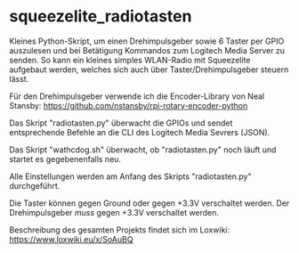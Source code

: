 # squeezelite_radiotasten

Kleines Python-Skript, um einen Drehimpulsgeber sowie 6 Taster per GPIO auszulesen und bei Betätigung Kommandos zum Logitech Media Server zu senden. So kann ein kleines simples WLAN-Radio mit Squeezelite aufgebaut werden, welches sich auch über Taster/Drehimpulsgeber steuern lässt.

Für den Drehimpulsgeber verwende ich die Encoder-Library von Neal Stansby: https://github.com/nstansby/rpi-rotary-encoder-python

Das Skript "radiotasten.py" überwacht die GPIOs und sendet entsprechende Befehle an die CLI des Logitech Media Sevrers (JSON).

Das Skript "wathcdog.sh" überwacht, ob "radiotasten.py" noch läuft und startet es gegebenenfalls neu.

Alle Einstellungen werden am Anfang des Skripts "radiotasten.py" durchgeführt.

Die Taster können gegen Ground oder gegen +3.3V verschaltet werden. Der Drehimpulsgeber *muss* gegen +3.3V verschaltet werden.

Beschreibung des gesamten Projekts findet sich im Loxwiki: https://www.loxwiki.eu/x/SoAuBQ
